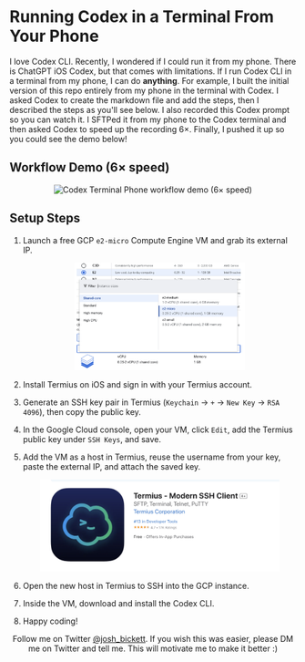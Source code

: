 # Running Codex in a Terminal From Your Phone

I love Codex CLI. Recently, I wondered if I could run it from my phone. There is ChatGPT iOS Codex, but that comes with limitations. If I run Codex CLI in a terminal from my phone, I can do **anything**. For example, I built the initial version of this repo entirely from my phone in the terminal with Codex. I asked Codex to create the markdown file and add the steps, then I described the steps as you'll see below. I also recorded this Codex prompt so you can watch it. I SFTPed it from my phone to the Codex terminal and then asked Codex to speed up the recording 6×. Finally, I pushed it up so you could see the demo below!

## Workflow Demo (6× speed)

<p align="center">
  <img src="ScreenRecording_09-28-2025_21-14-54_1_speed6.gif" alt="Codex Terminal Phone workflow demo (6× speed)" width="240">
</p>


## Setup Steps

<ol>
  <li>
    <p>Launch a free GCP <code>e2-micro</code> Compute Engine VM and grab its external IP.</p>
    <p align="center">
      <img src="gcp.png" alt="Creating an e2-micro VM in GCP" width="300">
    </p>
  </li>
  <li>
    <p>Install Termius on iOS and sign in with your Termius account.</p>
  </li>
  <li>
    <p>Generate an SSH key pair in Termius (<code>Keychain</code> → <code>+</code> → <code>New Key</code> → <code>RSA 4096</code>), then copy the public key.</p>
  </li>
  <li>
    <p>In the Google Cloud console, open your VM, click <code>Edit</code>, add the Termius public key under <code>SSH Keys</code>, and save.</p>
  </li>
  <li>
    <p>Add the VM as a host in Termius, reuse the username from your key, paste the external IP, and attach the saved key.</p>
    <p align="center">
      <img src="termius.png" alt="Configuring the VM host in Termius" width="420">
    </p>
  </li>
  <li>
    <p>Open the new host in Termius to SSH into the GCP instance.</p>
  </li>
  <li>
    <p>Inside the VM, download and install the Codex CLI.</p>
  </li>
  <li>
    <p>Happy coding!</p>
  </li>
</ol>

<p align="center">
  Follow me on Twitter <a href="https://x.com/josh_bickett">@josh_bickett</a>. If you wish this was easier, please DM me on Twitter and tell me. This will motivate me to make it better :)
</p>
